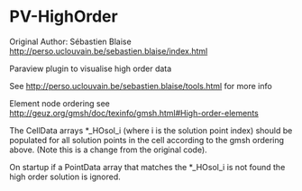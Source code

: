 # PV-HighOrder

Original Author: Sébastien Blaise
http://perso.uclouvain.be/sebastien.blaise/index.html

Paraview plugin to visualise high order data

See http://perso.uclouvain.be/sebastien.blaise/tools.html for more info

Element node ordering see http://geuz.org/gmsh/doc/texinfo/gmsh.html#High-order-elements

The CellData arrays *\_HOsol\_i (where i is the solution point index) should be populated for all solution points in the cell according to the gmsh ordering above. (Note this is a change from the original code).

On startup if a PointData array that matches the *\_HOsol\_i is not found the high order solution is ignored.

